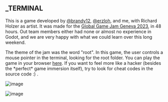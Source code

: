 ## _TERMINAL

This is a game developed by [@brandy12](https://github.com/brandy12), [@erzloh](https://github.com/erzloh), and me, with Richard Holzer as artist.
It was made for the [Global Game Jam Geneva 2023](https://globalgamejam.org/2023/jam-sites/global-game-jam-geneva), in 48 hours.
Out team members either had none or almost no experience in Godot, and we are very happy with what we could learn over this long weekend.


The theme of the jam was the word "root". In this game, the user controls a mouse pointer in the terminal, looking for the root folder.
You can play the game in your browser [here](https://lillich.itch.io/terminal). If you want to feel more like a hacker (besides the \*perfect* game immersion itself), try to look for cheat codes in the source code :) .

![image](https://user-images.githubusercontent.com/115561312/220667991-34539e58-f7a8-4f03-93a9-d9948fcfae18.png)

![image](https://user-images.githubusercontent.com/115561312/220669043-1bf7976e-0aa6-4ade-bdc5-d81b7e8ec35b.png)

